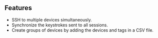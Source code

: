 ## Features

- SSH to multiple devices simultaneously.
- Synchronize the keystrokes sent to all sessions.
- Create groups of devices by adding the devices and tags in a CSV file.
